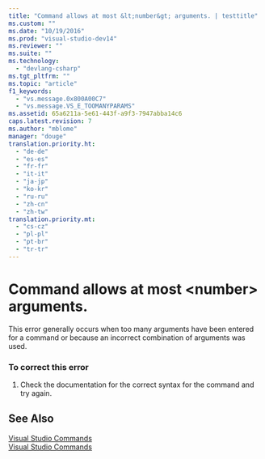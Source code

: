```yaml
---
title: "Command allows at most &lt;number&gt; arguments. | testtitle"
ms.custom: ""
ms.date: "10/19/2016"
ms.prod: "visual-studio-dev14"
ms.reviewer: ""
ms.suite: ""
ms.technology: 
  - "devlang-csharp"
ms.tgt_pltfrm: ""
ms.topic: "article"
f1_keywords: 
  - "vs.message.0x800A00C7"
  - "vs.message.VS_E_TOOMANYPARAMS"
ms.assetid: 65a6211a-5e61-443f-a9f3-7947abba14c6
caps.latest.revision: 7
ms.author: "mblome"
manager: "douge"
translation.priority.ht: 
  - "de-de"
  - "es-es"
  - "fr-fr"
  - "it-it"
  - "ja-jp"
  - "ko-kr"
  - "ru-ru"
  - "zh-cn"
  - "zh-tw"
translation.priority.mt: 
  - "cs-cz"
  - "pl-pl"
  - "pt-br"
  - "tr-tr"
---
```

# Command allows at most &lt;number&gt; arguments.
This error generally occurs when too many arguments have been entered for a command or because an incorrect combination of arguments was used.  
  
### To correct this error  
  
1.  Check the documentation for the correct syntax for the command and try again.  
  
## See Also  
 [Visual Studio Commands](../reference/visual-studio-commands.md)   
 [Visual Studio Commands](../reference/visual-studio-commands.md)